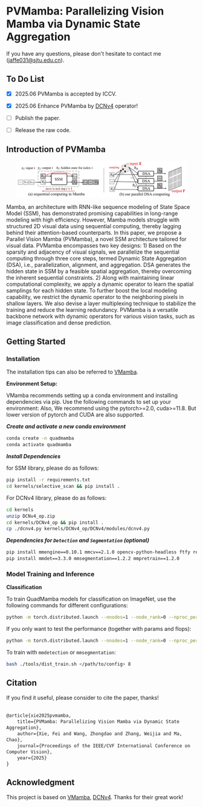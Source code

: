 # PVMamba: Parallelizing Vision Mamba via Dynamic State Aggregation

If you have any questions, please don't hesitate to contact me  (jaffe031@sjtu.edu.cn). 

## To Do List

- [x] 2025.06 PVMamba is accepted by ICCV.
- [x] 2025.06 Enhance PVMamba by [DCNv4](https://arxiv.org/pdf/2211.05778) operator!
- [ ] Publish the paper. 
- [ ] Release the raw code. 


## Introduction of PVMamba

<p align="center">
<img src="assets/pvmamba1.png", width="90%">
</p>

Mamba, an architecture with RNN-like sequence modeling of State Space Model (SSM), has demonstrated promising capabilities in long-range modeling with high efficiency. However, Mamba models struggle with structured 2D visual data using sequential computing, thereby lagging behind their attention-based counterparts. In this paper, we propose a Parallel Vision Mamba (PVMamba), a novel SSM architecture tailored for visual data. PVMamba encompasses two key designs: 1) Based on the sparsity and adjacency of visual signals, we parallelize the sequential computing through three core steps, termed Dynamic State Aggregation (DSA), i.e., parallelization, alignment, and aggregation. DSA generates the hidden state in SSM by a feasible spatial aggregation, thereby overcoming the inherent sequential constraints. 2) Along with maintaining linear computational complexity, we apply a dynamic operator to learn the spatial samplings for each hidden state. To further boost the local modeling capability, we restrict the dynamic operator to the neighboring pixels in shallow layers. We also devise a layer multiplexing technique to stabilize the training and reduce the learning redundancy. PVMamba is a versatile backbone network with dynamic operators for various vision tasks, such as image classification and dense prediction.

## Getting Started

### Installation

The installation tips can also be referred to [VMamba](https://github.com/MzeroMiko/VMamba/tree/main). 

**Environment Setup:**

VMamba recommends setting up a conda environment and installing dependencies via pip. Use the following commands to set up your environment:
Also, We recommend using the pytorch>=2.0, cuda>=11.8. But lower version of pytorch and CUDA are also supported.

***Create and activate a new conda environment***

```bash
conda create -n quadmamba
conda activate quadmamba
```

***Install Dependencies***

for SSM library, please do as follows:

```bash
pip install -r requirements.txt
cd kernels/selective_scan && pip install .
```
For DCNv4 library, please do as follows:

```bash
cd kernels
unzip DCNv4_op.zip
cd kernels/DCNv4_op && pip install .
cp ./dcnv4.py kernels/DCNv4_op/DCNv4/modules/dcnv4.py
```

***Dependencies for `Detection` and `Segmentation` (optional)***

```bash
pip install mmengine==0.10.1 mmcv==2.1.0 opencv-python-headless ftfy regex
pip install mmdet==3.3.0 mmsegmentation==1.2.2 mmpretrain==1.2.0
```

### Model Training and Inference

**Classification**

To train QuadMamba models for classification on ImageNet, use the following commands for different configurations:

```bash
python -m torch.distributed.launch --nnodes=1 --node_rank=0 --nproc_per_node=8 --master_addr="127.0.0.1" --master_port=29501 main.py --cfg </path/to/config> --batch-size 128 --data-path </path/of/dataset> --output /tmp
```

If you only want to test the performance (together with params and flops):

```bash
python -m torch.distributed.launch --nnodes=1 --node_rank=0 --nproc_per_node=1 --master_addr="127.0.0.1" --master_port=29501 main.py --cfg </path/to/config> --batch-size 128 --data-path </path/of/dataset> --output /tmp --pretrained </path/of/checkpoint>
```


To train with `mmdetection` or `mmsegmentation`:
```bash
bash ./tools/dist_train.sh </path/to/config> 8
```

## Citation

If you find it useful, please consider to cite the paper, thanks!

```

@article{xie2025pvmamba,
    title={PVMamba: Parallelizing Vision Mamba via Dynamic State Aggregation},
    author={Xie, Fei and Wang, Zhongdao and Zhang, Weijia and Ma, Chao},
    journal={Proceedings of the IEEE/CVF International Conference on Computer Vision},
    year={2025}
}

```

## Acknowledgment

This project is based on [VMamba](https://github.com/MzeroMiko/VMamba/tree/main), [DCNv4](https://arxiv.org/pdf/2211.05778). Thanks for their great work!



